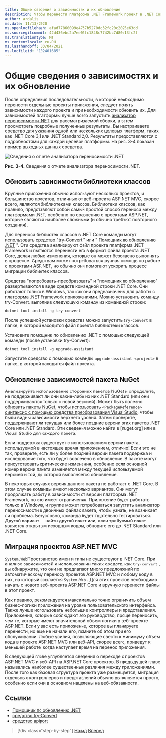 ```yaml
---
title: Общие сведения о зависимостях и их обновление
description: Чтобы перенести платформа .NET Framework проект в .NET Core, его зависимости необходимо обновить для работы с .NET Core. В этом разделе рассматриваются средства и подходы, которые можно использовать для планирования миграции для больших приложений.
author: ardalis
ms.date: 11/13/2020
ms.openlocfilehash: afad77860099e4737b5270dc32fc20c2025e63dd
ms.sourcegitcommit: 42d436ebc2a7ee02fc1848c7742bc7d80e13fc2f
ms.translationtype: MT
ms.contentlocale: ru-RU
ms.lasthandoff: 03/04/2021
ms.locfileid: "102401685"
---
```

# <a name="understand-and-update-dependencies"></a>Общие сведения о зависимостях и их обновление

После определения последовательности, в которой необходимо перенести отдельные проекты приложения, следует понять зависимости каждого проекта и при необходимости обновить их. Для зависимостей платформы лучше всего запустить [анализатор переносимости .NET](../../standard/analyzers/portability-analyzer.md) для рассматриваемой сборки, а затем просмотреть подробные полученные результаты. Вы настраиваете средство для указания одной или нескольких целевых платформ, таких как .NET Core 3,1 или .NET Standard 2,0. Результаты предоставляются с подробностями для каждой целевой платформы. На рис. 3-4 показан пример выходных данных средства.

![Сведения о отчете анализатора переносимости .NET](./media/Figure3-4.png)

**Рис. 3-4.** Сведения о отчете анализатора переносимости .NET.

## <a name="update-class-library-dependencies"></a>Обновить зависимости библиотеки классов

Крупные приложения обычно используют несколько проектов, и большинство проектов, отличных от веб-проекта ASP.NET MVC, скорее всего, являются библиотеками классов. Библиотеки классов, как правило, представляют собой самый простой способ переноса между платформами .NET, особенно по сравнению с проектами ASP.NET, которые являются наиболее сложными (и обычно требуют повторного создания).

Для переноса библиотек классов в .NET Core команды могут использовать [средство "try-Convert](https://github.com/dotnet/try-convert) " или " [Помощник по обновлению .NET](https://aka.ms/dotnet-upgrade-assistant) ". Эти средства анализируют файл проекта платформа .NET Framework и пытаются перенести его в формат файла проекта .NET Core, делая любые изменения, которые он может безопасно выполнять в процессе. Средствам может потребоваться ручная помощь по работе с проектами ASP.NET, но обычно они помогают ускорить процесс миграции библиотек классов.

Средства "попробовать-преобразовать" и "помощник по обновлению" развертываются в виде средств командной строки .NET Core. Они работают только в Windows, так как они предназначены для работы с платформа .NET Framework приложениями. Можно установить команду try-Convert, выполнив следующую команду из командной строки:

```dotnetcli
dotnet tool install -g try-convert
```

После успешной установки средства можно запустить `try-convert` в папке, в которой находится файл проекта библиотеки классов.

Установите помощник по обновлению .NET с помощью следующей команды (после установки try-Convert):

```dotnetcli
dotnet tool install -g upgrade-assistant
```

Запустите средство с помощью команды `upgrade-assistant <project>` в папке, в которой находится файл проекта.

## <a name="update-nuget-package-dependencies"></a>Обновление зависимостей пакета NuGet

Анализируйте использование сторонних пакетов NuGet и определите, не поддерживают ли они какие-либо из них .NET Standard (или они поддерживаются только с новой версией). Может быть полезно [обновить пакеты NuGet, чтобы использовать `<PackageReference>` синтаксис с помощью средства преобразования Visual Studio](/nuget/consume-packages/migrate-packages-config-to-package-reference), чтобы были видны зависимости верхнего уровня. Затем проверьте, поддерживают ли текущая или более поздние версии этих пакетов .NET Core или .NET Standard. Эти сведения можно найти в [nuget.org] или в Visual Studio для каждого пакета.

Если поддержка существует с использованием версии пакета, используемой в настоящее время приложением, отлично! Если это не так, проверьте, есть ли у более поздней версии пакета поддержка и исследование того, что будет вовлечено в обновление. В пакете могут присутствовать критические изменения, особенно если основной номер версии пакета изменяется между текущей используемой версией и той, до которой выполняется обновление.

В некоторых случаях версия данного пакета не работает с .NET Core. В этом случае команды имеют несколько вариантов. Они могут продолжать работу в зависимости от версии платформа .NET Framework, но это имеет ограничения. Приложение будет работать только в Windows, и группе может потребоваться запустить анализатор переносимости в двоичных файлах пакета, чтобы узнать, не возникает ли проблема. Безусловно, команда будет тщательно тестироваться. Другой вариант — найти другой пакет или, если требуемый пакет является открытым исходным кодом, обновите его до .NET Standard или .NET Core.

## <a name="migrate-aspnet-mvc-projects"></a>Миграция проектов ASP.NET MVC

`System.Web`Пространство имен и типы не существуют в .NET Core. При анализе зависимостей и использовании таких средств, как `try-convert` , вы обнаружите, что они не предлагают много предложений по автоматическому переносу проектов ASP.NET MVC и любому коду в них, на который ссылается `System.Web` . Для этих проектов необходимо начать с нового веб-проекта ASP.NET Core и вручную перенести файлы в этот проект.

Как правило, рекомендуется максимально точно ограничить объем бизнес-логики приложения на уровне пользовательского интерфейса. Также лучше использовать небольшие контроллеры и представления. Приложения, которые соблюдают это руководство, проще переносить, чем те, которые имеют значительный объем логики в веб-проекте ASP.NET. Если у вас есть приложение, которое вы планируете перенести, но еще не начали его, помните об этом при его обслуживании. Любые усилия, позволяющие свести к минимуму объем кода в проекте ASP.NET MVC или веб-API, скорее всего, приведут к меньшей работе, когда наступает время на перенос приложения.

В следующей главе углубляется сведения о переходе с проектов ASP.NET MVC и веб-API на ASP.NET Core проектов. В предыдущей главе назывались наиболее существенные различия между приложениями. После того как базовая структура проекта уже размещается, миграция отдельных контроллеров и представлений обычно выполняется просто, особенно если они в основном нацелены на веб-обязанности.

## <a name="references"></a>Ссылки

- [Помощник по обновлению .NET](https://aka.ms/dotnet-upgrade-assistant)
- [средство try-Convert](https://github.com/dotnet/try-convert)
- [средство apiport](https://github.com/microsoft/dotnet-apiport)

>[!div class="step-by-step"]
>[Назад](identify-migration-sequence.md)
>[Вперед](strategies-migrating-in-production.md)
